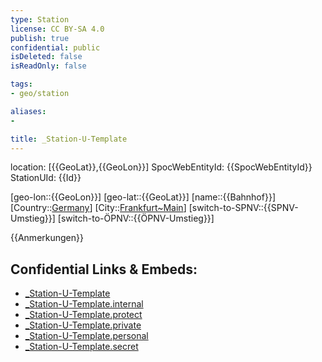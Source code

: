 ```yaml
---
type: Station
license: CC BY-SA 4.0
publish: true
confidential: public
isDeleted: false
isReadOnly: false

tags:
- geo/station

aliases:
- 

title: _Station-U-Template
---
```

location: [{{GeoLat}},{{GeoLon}}]
SpocWebEntityId: {{SpocWebEntityId}}
StationUId: {{Id}}

[geo-lon::{{GeoLon}}]
[geo-lat::{{GeoLat}}]
[name::{{Bahnhof}}]
[Country::[Germany](geo/Continent/Europe/Germany.md)]
[City::[Frankfurt~Main](geo/Continent/Europe/Germany/West/Hessen/City/Frankfurt~Main.md)]
[switch-to-SPNV::{{SPNV-Umstieg}}]
[switch-to-ÖPNV::{{ÖPNV-Umstieg}}]

{{Anmerkungen}}


## Confidential Links & Embeds: 
- [_Station-U-Template](../../../../../../../../../_public/geo/Continent/Europe/Germany/West/Hessen/City/Frankfurt~Main/_Station-U-Template.md) 
- [_Station-U-Template.internal](../../../../../../../../../_internal/geo/Continent/Europe/Germany/West/Hessen/City/Frankfurt~Main/_Station-U-Template.internal.md) 
- [_Station-U-Template.protect](../../../../../../../../../_protect/geo/Continent/Europe/Germany/West/Hessen/City/Frankfurt~Main/_Station-U-Template.protect.md) 
- [_Station-U-Template.private](../../../../../../../../../_private/geo/Continent/Europe/Germany/West/Hessen/City/Frankfurt~Main/_Station-U-Template.private.md) 
- [_Station-U-Template.personal](../../../../../../../../../_personal/geo/Continent/Europe/Germany/West/Hessen/City/Frankfurt~Main/_Station-U-Template.personal.md) 
- [_Station-U-Template.secret](../../../../../../../../../_secret/geo/Continent/Europe/Germany/West/Hessen/City/Frankfurt~Main/_Station-U-Template.secret.md) 
